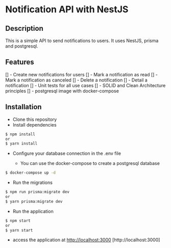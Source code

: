 # Notification API with NestJS

## Description

This is a simple API to send notifications to users. It uses NestJS, prisma and postgresql.

## Features

[] - Create new notifications for users
[] - Mark a notification as read
[] - Mark a notification as canceled
[] - Delete a notification
[] - Detail a notification
[] - Unit tests for all use cases
[] - SOLID and Clean Architecture principles
[] - postgresql image with docker-compose

## Installation

* Clone this repository
* Install dependencies

```bash
$ npm install 
or
$ yarn install
```

* Configure your database connection in the .env file

    - You can use the docker-compose to create a postgresql database

```bash
$ docker-compose up -d
```

* Run the migrations

```bash
$ npm run prisma:migrate dev
or
$ yarn prisma:migrate dev
```

* Run the application

```bash
$ npm start
or
$ yarn start
```

* access the application at <http://localhost:3000> [http://localhost:3000]
